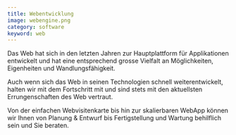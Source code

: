 ```yaml
---
title: Webentwicklung
image: webengine.png
category: software
keyword: web
---
```

Das Web hat sich in den letzten Jahren zur Hauptplattform für Applikationen entwickelt und hat eine
entsprechend grosse Vielfalt an Möglichkeiten, Eigenheiten und Wandlungsfähigkeit.

Auch wenn sich das Web in seinen Technologien schnell weiterentwickelt, halten wir mit dem Fortschritt
mit und sind stets mit den aktuellsten Errungenschaften des Web vertraut.

Von der einfachen Webvisitenkarte bis hin zur skalierbaren WebApp können wir Ihnen von Planung & Entwurf bis 
Fertigstellung und Wartung behilflich sein und Sie beraten.

